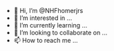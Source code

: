 - 👋 Hi, I’m @NHFhomerjrs
- 👀 I’m interested in ...
- 🌱 I’m currently learning ...
- 💞️ I’m looking to collaborate on ...
- 📫 How to reach me ...

<!---
NHFhomerjrs/NHFhomerjrs is a ✨ special ✨ repository because its `README.md` (this file) appears on your GitHub profile.
You can click the Preview link to take a look at your changes.
--->
